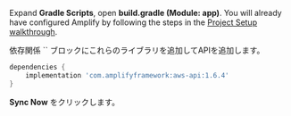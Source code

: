 Expand **Gradle Scripts**, open **build.gradle (Module: app)**. You will already have configured Amplify by following the steps in the [Project Setup walkthrough](~/lib/project-setup/create-application.md).

依存関係 `` ブロックにこれらのライブラリを追加してAPIを追加します。
```groovy
dependencies {
    implementation 'com.amplifyframework:aws-api:1.6.4'
}
```

**Sync Now** をクリックします。
